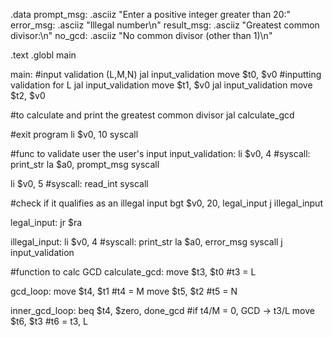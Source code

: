   .data
prompt_msg: .asciiz "Enter a positive integer greater than 20:"
error_msg: .asciiz "Illegal number\n"
result_msg: .asciiz "Greatest common divisor:\n"
no_gcd: .asciiz "No common divisor (other than 1)\n"

  .text
  .globl main

main:
#input validation (L,M,N)
  jal input_validation
  move $t0, $v0 #inputting validation for L
  jal input_validation
  move $t1, $v0
  jal input_validation
  move $t2, $v0

#to calculate and print the greatest common divisor
  jal calculate_gcd

#exit program
  li $v0, 10
  syscall

#func to validate user the user's input
input_validation:
  li $v0, 4  #syscall: print_str
  la $a0, prompt_msg
  syscall

  li $v0, 5  #syscall: read_int
  syscall

  #check if it qualifies as an illegal input
  bgt $v0, 20, legal_input
  j illegal_input

legal_input:
  jr $ra

illegal_input:
  li $v0, 4  #syscall: print_str
  la $a0, error_msg
  syscall
  j input_validation

#function to calc GCD
calculate_gcd:
  move $t3, $t0  #t3 = L

gcd_loop:
  move $t4, $t1  #t4 = M
  move $t5, $t2  #t5 = N

inner_gcd_loop:
  beq $t4, $zero, done_gcd  #if t4/M = 0, GCD -> t3/L
  move $t6, $t3    #t6 = t3, L
